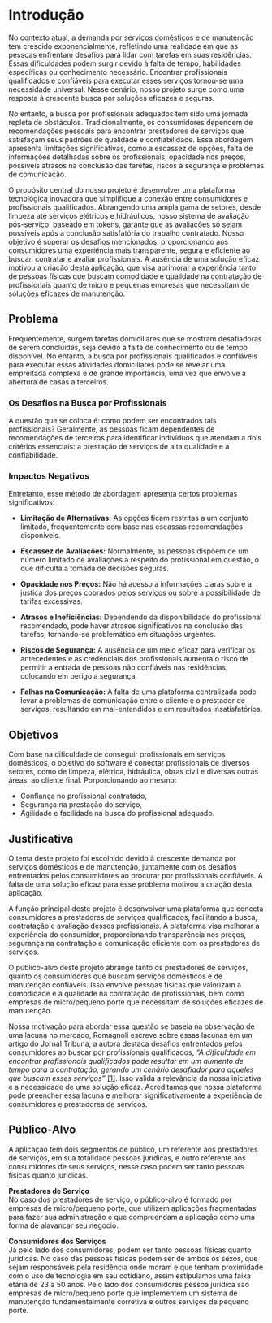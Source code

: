# Introdução

No contexto atual, a demanda por serviços domésticos e de manutenção tem crescido exponencialmente, refletindo uma realidade em que as pessoas enfrentam desafios para lidar com tarefas em suas residências. Essas dificuldades podem surgir devido à falta de tempo, habilidades específicas ou conhecimento necessário. Encontrar profissionais qualificados e confiáveis para executar esses serviços tornou-se uma necessidade universal. Nesse cenário, nosso projeto surge como uma resposta à crescente busca por soluções eficazes e seguras.

No entanto, a busca por profissionais adequados tem sido uma jornada repleta de obstáculos. Tradicionalmente, os consumidores dependem de recomendações pessoais para encontrar prestadores de serviços que satisfaçam seus padrões de qualidade e confiabilidade. Essa abordagem apresenta limitações significativas, como a escassez de opções, falta de informações detalhadas sobre os profissionais, opacidade nos preços, possíveis atrasos na conclusão das tarefas, riscos à segurança e problemas de comunicação.

O propósito central do nosso projeto é desenvolver uma plataforma tecnológica inovadora que simplifique a conexão entre consumidores e profissionais qualificados. Abrangendo uma ampla gama de setores, desde limpeza até serviços elétricos e hidráulicos, nosso sistema de avaliação pós-serviço, baseado em tokens, garante que as avaliações só sejam possíveis após a conclusão satisfatória do trabalho contratado. Nosso objetivo é superar os desafios mencionados, proporcionando aos consumidores uma experiência mais transparente, segura e eficiente ao buscar, contratar e avaliar profissionais. A ausência de uma solução eficaz motivou a criação desta aplicação, que visa aprimorar a experiência tanto de pessoas físicas que buscam comodidade e qualidade na contratação de profissionais quanto de micro e pequenas empresas que necessitam de soluções eficazes de manutenção.

## Problema

Frequentemente, surgem tarefas domiciliares que se mostram desafiadoras de serem concluídas, seja devido à falta de conhecimento ou de tempo disponível. No entanto, a busca por profissionais qualificados e confiáveis para executar essas atividades domiciliares pode se revelar uma empreitada complexa e de grande importância, uma vez que envolve a abertura de casas a terceiros.

### Os Desafios na Busca por Profissionais

A questão que se coloca é: como podem ser encontrados tais profissionais? Geralmente, as pessoas ficam dependentes de recomendações de terceiros para identificar indivíduos que atendam a dois critérios essenciais: a prestação de serviços de alta qualidade e a confiabilidade.

### Impactos Negativos

Entretanto, esse método de abordagem apresenta certos problemas significativos:

- **Limitação de Alternativas:** As opções ficam restritas a um conjunto limitado, frequentemente com base nas escassas recomendações disponíveis.

- **Escassez de Avaliações:** Normalmente, as pessoas dispõem de um número limitado de avaliações a respeito do profissional em questão, o que dificulta a tomada de decisões seguras.

- **Opacidade nos Preços:** Não há acesso a informações claras sobre a justiça dos preços cobrados pelos serviços ou sobre a possibilidade de tarifas excessivas.

- **Atrasos e Ineficiências:** Dependendo da disponibilidade do profissional recomendado, pode haver atrasos significativos na conclusão das tarefas, tornando-se problemático em situações urgentes.

- **Riscos de Segurança:** A ausência de um meio eficaz para verificar os antecedentes e as credenciais dos profissionais aumenta o risco de permitir a entrada de pessoas não confiáveis nas residências, colocando em perigo a segurança.

- **Falhas na Comunicação:** A falta de uma plataforma centralizada pode levar a problemas de comunicação entre o cliente e o prestador de serviços, resultando em mal-entendidos e em resultados insatisfatórios.

## Objetivos

Com base na dificuldade de conseguir profissionais em serviços domésticos, o objetivo do software é conectar profissionais de diversos setores, como de limpeza, elétrica, hidráulica, obras civil e diversas outras áreas, ao cliente final. Porporcionando ao mesmo:
- Confiança no profissional contratado, 
- Segurança na prestação do serviço,
- Agilidade e facilidade na busca do profissional adequado. 

## Justificativa

O tema deste projeto foi escolhido devido à crescente demanda por serviços domésticos e de manutenção, juntamente com os desafios enfrentados pelos consumidores ao procurar por profissionais confiáveis. A falta de uma solução eficaz para esse problema motivou a criação desta aplicação.

A função principal deste projeto é desenvolver uma plataforma que conecta consumidores a prestadores de serviços qualificados, facilitando a busca, contratação e avaliação desses profissionais. A plataforma visa melhorar a experiência do consumidor, proporcionando transparência nos preços, segurança na contratação e comunicação eficiente com os prestadores de serviços.

O público-alvo deste projeto abrange tanto os prestadores de serviços, quanto os consumidores que buscam serviços domésticos e de manutenção confiáveis. Isso envolve pessoas físicas que valorizam a comodidade e a qualidade na contratação de profissionais, bem como empresas de micro/pequeno porte que necessitam de soluções eficazes de manutenção.

Nossa motivação para abordar essa questão se baseia na observação de uma lacuna no mercado, Romagnoli escreve sobre essas lacunas em um artigo do Jornal Tribuna, a autora destaca desafios enfrentados pelos consumidores ao buscar por profissionais qualificados, _“A dificuldade em encontrar profissionais qualificados pode resultar em um aumento de tempo para a contratação, gerando um cenário desafiador para aqueles que buscam esses serviços”_ [[1]](references.md). Isso valida a relevância da nossa iniciativa e a necessidade de uma solução eficaz. Acreditamos que nossa plataforma pode preencher essa lacuna e melhorar significativamente a experiência de consumidores e prestadores de serviços.

## Público-Alvo

A aplicação tem dois segmentos de público, um referente aos prestadores de serviços, em sua totalidade pessoas jurídicas, e outro referente aos consumidores de seus serviços, nesse caso podem ser tanto pessoas físicas quanto jurídicas.

**Prestadores de Serviço**<br>
No caso dos prestadores de serviço, o público-alvo é formado por empresas de micro/pequeno porte, que utilizem aplicações fragmentadas para fazer sua administração e que compreendam a aplicação como uma forma de alavancar seu negocio.

**Consumidores dos Serviços**<br>
Já pelo lado dos consumidores, podem ser tanto pessoas físicas quanto jurídicas. No caso das pessoas físicas podem ser de ambos os sexos, que sejam responsáveis pela residência onde moram e que tenham proximidade com o uso de tecnologia em seu cotidiano, assim estipulamos uma faixa etária de 23 a 50 anos. Pelo lado dos consumidores pessoa jurídica são empresas de micro/pequeno porte que implementem um sistema de manutenção fundamentalmente corretiva e outros serviços de pequeno porte.
